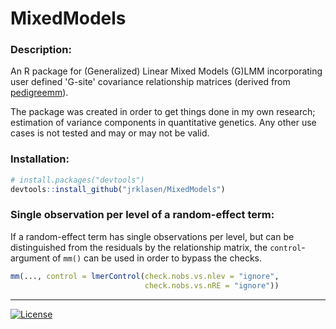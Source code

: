 
# MixedModels

### Description:
An R package for (Generalized) Linear Mixed Models (G)LMM incorporating user defined 'G-site' covariance relationship matrices (derived from [pedigreemm](https://cran.r-project.org/web/packages/pedigreemm/index.html)).

The package was created in order to get things done in my own research; estimation of variance components in quantitative genetics. Any other use cases is not tested and may or may not be valid.

### Installation:
```R
# install.packages("devtools")
devtools::install_github("jrklasen/MixedModels")
```

### Single observation per level of a random-effect term: 
If a random-effect term has single observations per level, but can be distinguished from the residuals by the relationship matrix, the ``control``-argument of ``mm()`` can be used in order to bypass the checks.
```R
mm(..., control = lmerControl(check.nobs.vs.nlev = "ignore", 
                              check.nobs.vs.nRE = "ignore"))
```

--------------------------------------------------------------------------------
[![License](http://img.shields.io/badge/license-GPL%20%28%3E=%202%29-brightgreen.svg?style=flat)](http://www.gnu.org/licenses/gpl-2.0.html)
